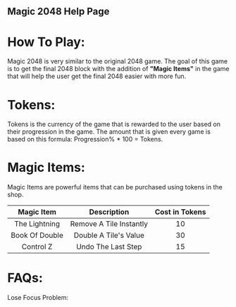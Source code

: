 ## Magic 2048 Help Page

# How To Play:

Magic 2048 is very similar to the original 2048 game. The goal of this game is to get the final 2048 block with the addition of **"Magic Items"** in the game that will help the user get the final 2048 easier with more fun.

# Tokens:

Tokens is the currency of the game that is rewarded to the user based on their progression in the game. 
The amount that is given every game is based on this formula: Progression% * 100 = Tokens.

# Magic Items:

Magic Items are powerful items that can be purchased using tokens in the shop.

| Magic Item      | Description |  Cost in Tokens   |
|  :----:         |    :----:   |      :----: |
| The Lightning   | Remove A Tile Instantly | 10   |
| Book Of Double  | Double A Tile's Value     | 30    |
| Control Z  | Undo The Last Step   | 15    |

# FAQs:

Lose Focus Problem: 
